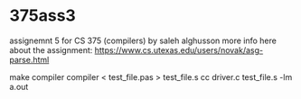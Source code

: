 # 375ass3

assignemnt 5 for CS 375 (compilers)
by saleh alghusson
more info here about the assignment:
https://www.cs.utexas.edu/users/novak/asg-parse.html


make compiler
compiler < test_file.pas > test_file.s
cc driver.c test_file.s -lm
a.out